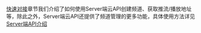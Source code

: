 [快速对接](http://tcecqpoc.fsphere.cn/doc/product/267/4698)章节我们介绍了如何使用Server端云API创建频道、获取推流/播放地址等，除此之外，Server端云API还提供了频道管理的更多功能，具体使用方法详见[Server端API介绍](http://tcecqpoc.fsphere.cn/doc/api/258/4703)
